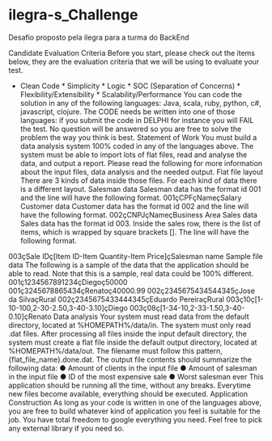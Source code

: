 # ilegra-s_Challenge
Desafio proposto pela ilegra para a turma do BackEnd

Candidate Evaluation Criteria
Before you start, please check out the items below, they are the evaluation criteria that we will be using to
evaluate your test.
* Clean Code * Simplicity * Logic * SOC (Separation of Concerns) * Flexibility/Extensibility *
Scalability/Performance
You can code the solution in any of the following languages: Java, scala, ruby, python, c#, javascript,
clojure. The CODE needs be written into one of those languages: if you submit the code in DELPHI for
instance you will FAIL the test.
No question will be answered so you are free to solve the problem the way you think is best.
Statement of Work
You must build a data analysis system 100% coded in any of the languages above. The system must be
able to import lots of flat files, read and analyse the data, and output a report.
Please read the following for more information about the input files, data analysis and the needed output.
Flat file layout
There are 3 kinds of data inside those files. For each kind of data there is a different layout.
Salesman data Salesman data has the format id 001 and the line will have the following format.
001çCPFçNameçSalary
Customer data Customer data has the format id 002 and the line will have the following format.
002çCNPJçNameçBusiness Area
Sales data Sales data has the format id 003. Inside the sales row, there is the list of items, which is
wrapped by square brackets []. The line will have the following format.

003çSale IDç[Item ID-Item Quantity-Item Price]çSalesman name
Sample file data
The following is a sample of the data that the application should be able to read. Note that this is a
sample, real data could be 100% different.
001ç1234567891234çDiegoç50000 001ç3245678865434çRenatoç40000.99
002ç2345675434544345çJose da SilvaçRural 002ç2345675433444345çEduardo PereiraçRural
003ç10ç[1-10-100,2-30-2.50,3-40-3.10]çDiego
003ç08ç[1-34-10,2-33-1.50,3-40-0.10]çRenato
Data analysis
Your system must read data from the default directory, located at %HOMEPATH%/data/in. The system
must only read .dat files.
After processing all files inside the input default directory, the system must create a flat file inside the
default output directory, located at %HOMEPATH%/data/out. The filename must follow this pattern,
{flat_file_name}.done.dat.
The output file contents should summarize the following data:
● Amount of clients in the input file
● Amount of salesman in the input file
● ID of the most expensive sale
● Worst salesman ever
This application should be running all the time, without any breaks. Everytime new files become
available, everything should be executed.
Application Construction
As long as your code is written in one of the languages above, you are free to build whatever kind of
application you feel is suitable for the job.
You have total freedom to google everything you need. Feel free to pick any external library if you need
so.
